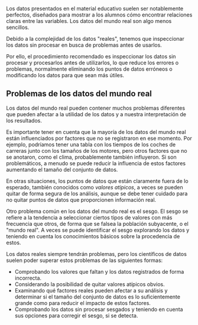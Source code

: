 Los datos presentados en el material educativo suelen ser notablemente perfectos, diseñados para mostrar a los alumnos cómo encontrar relaciones claras entre las variables. Los datos del mundo real son algo menos sencillos.

Debido a la complejidad de los datos "reales", tenemos que inspeccionar los datos sin procesar en busca de problemas antes de usarlos.

Por ello, el procedimiento recomendado es inspeccionar los datos sin procesar y procesarlos antes de utilizarlos, lo que reduce los errores o problemas, normalmente eliminando los puntos de datos erróneos o modificando los datos para que sean más útiles.

## Problemas de los datos del mundo real

Los datos del mundo real pueden contener muchos problemas diferentes que pueden afectar a la utilidad de los datos y a nuestra interpretación de los resultados.

Es importante tener en cuenta que la mayoría de los datos del mundo real están influenciados por factores que no se registraron en ese momento. Por ejemplo, podríamos tener una tabla con los tiempos de los coches de carreras junto con los tamaños de los motores, pero otros factores que no se anotaron, como el clima, probablemente también influyeron. Si son problemáticos, a menudo se puede reducir la influencia de estos factores aumentando el tamaño del conjunto de datos.

En otras situaciones, los puntos de datos que están claramente fuera de lo esperado, también conocidos como _valores atípicos_, a veces se pueden quitar de forma segura de los análisis, aunque se debe tener cuidado para no quitar puntos de datos que proporcionen información real.

Otro problema común en los datos del mundo real es el sesgo. El sesgo se refiere a la tendencia a seleccionar ciertos tipos de valores con más frecuencia que otros, de forma que se falsea la población subyacente, o el "mundo real". A veces se puede identificar el sesgo explorando los datos y teniendo en cuenta los conocimientos básicos sobre la procedencia de estos.

Los datos reales siempre tendrán problemas, pero los científicos de datos suelen poder superar estos problemas de las siguientes formas:

- Comprobando los valores que faltan y los datos registrados de forma incorrecta.
- Considerando la posibilidad de quitar valores atípicos obvios.
- Examinando qué factores reales pueden afectar a su análisis y determinar si el tamaño del conjunto de datos es lo suficientemente grande como para reducir el impacto de estos factores.
- Comprobando los datos sin procesar sesgados y teniendo en cuenta sus opciones para corregir el sesgo, si se detecta.